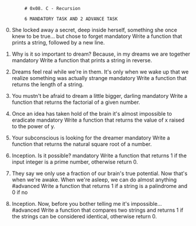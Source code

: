 			# 0x08. C - Recursion

			6 MANDATORY TASK AND 2 ADVANCE TASK

0. She locked away a secret, deep inside herself, something she once knew to be true... but chose to forget
mandatory
Write a function that prints a string, followed by a new line.


1. Why is it so important to dream? Because, in my dreams we are together
mandatory
Write a function that prints a string in reverse.


2. Dreams feel real while we're in them. It's only when we wake up that we realize something was actually strange
mandatory
Write a function that returns the length of a string.


3. You mustn't be afraid to dream a little bigger, darling
mandatory
Write a function that returns the factorial of a given number.


4. Once an idea has taken hold of the brain it's almost impossible to eradicate
mandatory
Write a function that returns the value of x raised to the power of y.


5. Your subconscious is looking for the dreamer
mandatory
Write a function that returns the natural square root of a number.


6. Inception. Is it possible?
mandatory
Write a function that returns 1 if the input integer is a prime number, otherwise return 0.


7. They say we only use a fraction of our brain's true potential. Now that's when we're awake. When we're asleep, we can do almost anything
#advanced
Write a function that returns 1 if a string is a palindrome and 0 if no


8. Inception. Now, before you bother telling me it's impossible...
#advanced
Write a function that compares two strings and returns 1 if the strings can be considered identical, otherwise return 0.
